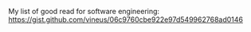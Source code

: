 My list of good read for software engineering: https://gist.github.com/vineus/06c9760cbe922e97d549962768ad0146
